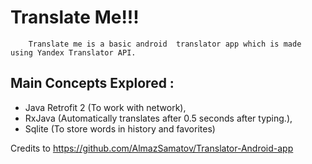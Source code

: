 # Translate Me!!!
        Translate me is a basic android  translator app which is made using Yandex Translator API.

## Main Concepts Explored :

* Java Retrofit 2 (To work with network),
* RxJava (Automatically translates after 0.5 seconds after typing.),
* Sqlite (To store words in history and favorites)

Credits to https://github.com/AlmazSamatov/Translator-Android-app
